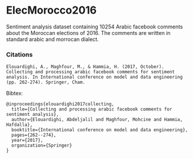 # ElecMorocco2016
 Sentiment analysis dataset containing 10254 Arabic facebook comments about the Moroccan elections of 2016.
 The comments are written in standard arabic and morrocan dialect.
 
 
### Citations

````
Elouardighi, A., Maghfour, M., & Hammia, H. (2017, October). Collecting and processing arabic facebook comments for sentiment analysis. In International conference on model and data engineering (pp. 262-274). Springer, Cham.
````

Bibtex:
````
@inproceedings{elouardighi2017collecting,
  title={Collecting and processing arabic facebook comments for sentiment analysis},
  author={Elouardighi, Abdeljalil and Maghfour, Mohcine and Hammia, Hafdalla},
  booktitle={International conference on model and data engineering},
  pages={262--274},
  year={2017},
  organization={Springer}
}
````
